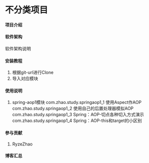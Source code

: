 # 不分类项目


#### 项目介绍


#### 软件架构
软件架构说明


#### 安装教程
1. 根据git-url进行Clone
2. 导入对应模块

#### 使用说明

1.  spring-aop1模块
    com.zhao.study.springaop1_1                   使用Aspect作AOP
    com.zhao.study.springaop1_2                   使用自己的后置处理器模拟AOP
    com.zhao.study.springaop1_3                   Spring：AOP-切点各种切入方式演示
    com.zhao.study.springaop1_4                   Spring：AOP-this和target的小区别



#### 参与贡献
1. RyzeZhao

#### 博客汇总
